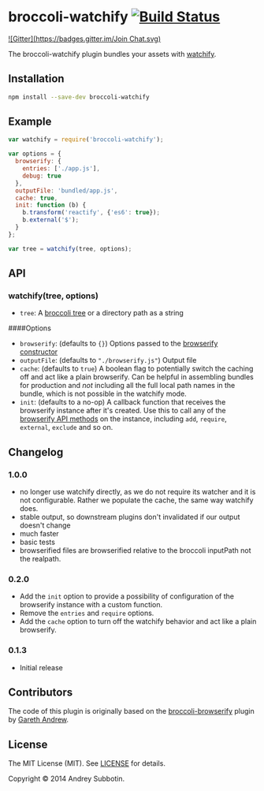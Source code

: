 # broccoli-watchify [![Build Status](https://travis-ci.org/eploko/broccoli-watchify.svg)](https://travis-ci.org/eploko/broccoli-watchify)
[![Gitter](https://badges.gitter.im/Join Chat.svg)](https://gitter.im/eploko/broccoli-watchify?utm_source=badge&utm_medium=badge&utm_campaign=pr-badge&utm_content=badge)

The broccoli-watchify plugin bundles your assets with
[watchify](https://github.com/substack/watchify).

## Installation

```bash
npm install --save-dev broccoli-watchify
```

## Example

```js
var watchify = require('broccoli-watchify');

var options = {
  browserify: {
    entries: ['./app.js'],
    debug: true
  },
  outputFile: 'bundled/app.js',
  cache: true,
  init: function (b) {
    b.transform('reactify', {'es6': true});
    b.external('$');
  }
};

var tree = watchify(tree, options);
```

## API

### watchify(tree, options)

* `tree`: A [broccoli tree](https://github.com/broccolijs/broccoli#plugin-api-specification) or a directory path as a string

####Options

* `browserify`: (defaults to `{}`) Options passed to the [browserify constructor](https://github.com/substack/node-browserify#var-b--browserifyfiles-or-opts)
* `outputFile`: (defaults to `"./browserify.js"`) Output file
* `cache`: (defaults to `true`) A boolean flag to potentially switch the caching off and act like a plain browserify. Can be helpful in assembling bundles for production and _not_ including all the full local path names in the bundle, which is not possible in the watchify mode.
* `init`: (defaults to a no-op) A callback function that receives the browserify instance after it's created. Use this to call any of the [browserify API methods](https://github.com/substack/node-browserify#methods) on the instance, including `add`, `require`, `external`, `exclude` and so on.

## Changelog

### 1.0.0

* no longer use watchify directly, as we do not require its watcher and it is not configurable. Rather we populate the cache, the same way watchify does.
* stable output, so downstream plugins don't invalidated if our output doesn't change
* much faster
* basic tests
* browserified files are browserified relative to the broccoli inputPath not the realpath.

### 0.2.0

* Add the `init` option to provide a possibility of configuration of the browserify instance with a custom function.
* Remove the `entries` and `require` options.
* Add the `cache` option to turn off the watchify behavior and act like a plain browserify.

### 0.1.3

* Initial release

## Contributors

The code of this plugin is originally based on the [broccoli-browserify](https://github.com/gingerhendrix/broccoli-browserify) plugin by [Gareth Andrew](http://github.com/gingerhendrix).

## License

The MIT License (MIT). See [LICENSE](LICENSE) for details.

Copyright © 2014 Andrey Subbotin.

